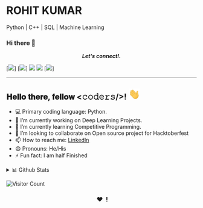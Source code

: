 # ROHIT KUMAR 
Python | C++ | SQL | Machine Learning 

### Hi there 👋


<p align="center">
  <b><i>Let's connect!.</i></b>

[<img height="30" src="https://img.shields.io/badge/twitter-%231DA1F2.svg?&style=for-the-badge&logo=twitter&logoColor=white" />]
[<img height="30" src = "https://img.shields.io/badge/Youtube-%23E4405F.svg?&style=for-the-badge&logo=Youtube&logoColor=white">]
<a href="mailto:" style="text-decoration:none"><img height="30" src = "https://img.shields.io/badge/gmail-c14438?&style=for-the-badge&logo=gmail&logoColor=white"></a>
[<img height="30" src="https://img.shields.io/badge/linkedin-blue.svg?&style=for-the-badge&logo=linkedin&logoColor=white" />][LinkedIn]
[<img height="30" src="https://img.shields.io/badge/-Medium-000000.svg?&style=for-the-badge&logo=Medium&logoColor=white" />]
<br />
<hr />



<h2> 𝐇𝐞𝐥𝐥𝐨 𝐭𝐡𝐞𝐫𝐞, 𝐟𝐞𝐥𝐥𝐨𝐰 <𝚌𝚘𝚍𝚎𝚛𝚜/>! <img src="https://raw.githubusercontent.com/ABSphreak/ABSphreak/master/gifs/Hi.gif" width="30px"></h2>
<!-- Namaste 🙏 -->
 <!--<img align="right" height="270px" alt="GIF" src="https://i.pinimg.com/originals/e4/26/70/e426702edf874b181aced1e2fa5c6cde.gif" /> -->
 
-  :computer: Primary coding language: Python.
- 🔭 I’m currently working on Deep Learning Projects.
- 🌱 I’m currently learning Competitive Programming.
- 👯 I’m looking to collaborate on Open source project for Hacktoberfest
- 📫 How to reach me: [LinkedIn](https://www.linkedin.com/in/rohit-kumar-mandal-b82430192/)
- 😄 Pronouns: He/His
- ⚡ Fun fact: I am half Finished


 <details>
<summary>📊 Github Stats</summary>

<p align="center"> <img src="https://github-readme-stats.vercel.app/api?username=rohitm21&show_icons=true&theme=gotham" alt="Ayushi Rawat | Stats" />

</details>


 ![Visitor Count](https://profile-counter.glitch.me/{rohitm21}/count.svg)
 
 
<h3 align="center"> &nbsp;❤️&nbsp; !</h3>

[linkedin]: https://www.linkedin.com/in/rohit-kumar-mandal-b82430192/


